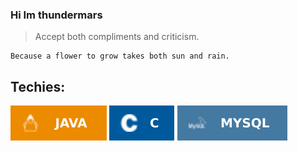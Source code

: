 <!-- 👋 Hi, I’m @thundermars
- 👀 I’m interested in ...
- 🌱 I’m currently learning ...
- 💞️ I’m looking to collaborate on ...
- 📫 How to reach me ...
- 😄 Pronouns: ...
- ⚡ Fun fact: ...-->

### Hi Im thundermars
> Accept both compliments and criticism.
```
Because a flower to grow takes both sun and rain.
```
## Techies:
![Java](images/Java.svg)
![C](images/C.svg)
![MySQL](images/MySQL.svg)

<!---
thundermars/thundermars is a ✨ special ✨ repository because its `README.md` (this file) appears on your GitHub profile.
You can click the Preview link to take a look at your changes.
--->
